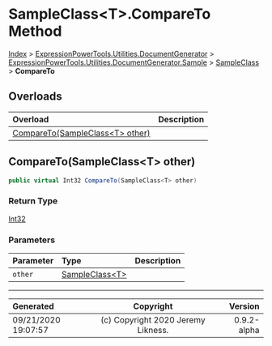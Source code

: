 ﻿# SampleClass&lt;T>.CompareTo Method

[Index](../index.md) > [ExpressionPowerTools.Utilities.DocumentGenerator](ExpressionPowerTools.Utilities.DocumentGenerator.a.md) > [ExpressionPowerTools.Utilities.DocumentGenerator.Sample](ExpressionPowerTools.Utilities.DocumentGenerator.Sample.n.md) > [SampleClass<T>](ExpressionPowerTools.Utilities.DocumentGenerator.Sample.SampleClass`1.cs.md) > **CompareTo**



## Overloads

| Overload | Description |
| :-- | :-- |
| [CompareTo(SampleClass&lt;T> other)](#comparetosampleclasst-other) |  |
## CompareTo(SampleClass&lt;T> other)



```csharp
public virtual Int32 CompareTo(SampleClass<T> other)
```

### Return Type

 [Int32](https://docs.microsoft.com/dotnet/api/system.int32) 

### Parameters

| Parameter | Type | Description |
| :-- | :-- | :-- |
| `other` | [SampleClass&lt;T>](ExpressionPowerTools.Utilities.DocumentGenerator.Sample.SampleClass`1.cs.md) |  |



---

| Generated | Copyright | Version |
| :-- | :-: | --: |
| 09/21/2020 19:07:57 | (c) Copyright 2020 Jeremy Likness. | 0.9.2-alpha |
